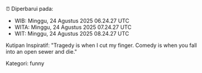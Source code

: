 ⏰ Diperbarui pada:
- WIB: Minggu, 24 Agustus 2025 06.24.27 UTC
- WITA: Minggu, 24 Agustus 2025 07.24.27 UTC
- WIT: Minggu, 24 Agustus 2025 08.24.27 UTC

Kutipan Inspiratif:
"Tragedy is when I cut my finger. Comedy is when you fall into an open sewer and die."


Kategori: funny

